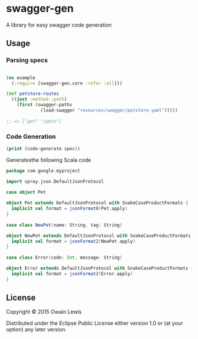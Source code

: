 # swagger-gen

A library for easy swagger code generation

## Usage

### Parsing specs

```clojure

(ns example
  (:require [swagger-gen.core :refer :all]))

(def petstore-routes
  ((juxt :method :path)
    (first (swagger-paths
             (load-swagger "resources/swagger/petstore.yaml")))))
	     
;; => ["get" "/pets"]

```

### Code Generation


```clojure
(print (code-generate spec))
```

Generatesthe following Scala code

```scala
package com.google.myproject

import spray.json.DefaultJsonProtocol
  
case object Pet

object Pet extends DefaultJsonProtocol with SnakeCaseProductFormats {
  implicit val format = jsonFormat0(Pet.apply)
}
  
case class NewPet(name: String, tag: String)

object NewPet extends DefaultJsonProtocol with SnakeCaseProductFormats {
  implicit val format = jsonFormat2(NewPet.apply)
}
  
case class Error(code: Int, message: String)

object Error extends DefaultJsonProtocol with SnakeCaseProductFormats {
  implicit val format = jsonFormat2(Error.apply)
}

```

## License

Copyright © 2015 Owain Lewis

Distributed under the Eclipse Public License either version 1.0 or (at
your option) any later version.
